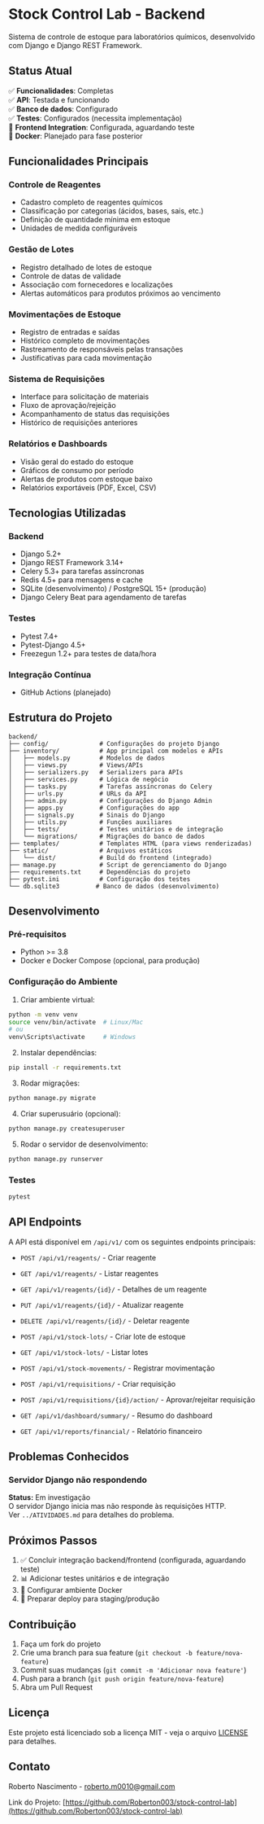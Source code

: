 # Stock Control Lab - Backend

Sistema de controle de estoque para laboratórios químicos, desenvolvido com Django e Django REST Framework.

## Status Atual

✅ **Funcionalidades**: Completas  
✅ **API**: Testada e funcionando  
✅ **Banco de dados**: Configurado  
✅ **Testes**: Configurados (necessita implementação)  
🚧 **Frontend Integration**: Configurada, aguardando teste  
📅 **Docker**: Planejado para fase posterior  

## Funcionalidades Principais

### Controle de Reagentes
- Cadastro completo de reagentes químicos
- Classificação por categorias (ácidos, bases, sais, etc.)
- Definição de quantidade mínima em estoque
- Unidades de medida configuráveis

### Gestão de Lotes
- Registro detalhado de lotes de estoque
- Controle de datas de validade
- Associação com fornecedores e localizações
- Alertas automáticos para produtos próximos ao vencimento

### Movimentações de Estoque
- Registro de entradas e saídas
- Histórico completo de movimentações
- Rastreamento de responsáveis pelas transações
- Justificativas para cada movimentação

### Sistema de Requisições
- Interface para solicitação de materiais
- Fluxo de aprovação/rejeição
- Acompanhamento de status das requisições
- Histórico de requisições anteriores

### Relatórios e Dashboards
- Visão geral do estado do estoque
- Gráficos de consumo por período
- Alertas de produtos com estoque baixo
- Relatórios exportáveis (PDF, Excel, CSV)

## Tecnologias Utilizadas

### Backend
- Django 5.2+
- Django REST Framework 3.14+
- Celery 5.3+ para tarefas assíncronas
- Redis 4.5+ para mensagens e cache
- SQLite (desenvolvimento) / PostgreSQL 15+ (produção)
- Django Celery Beat para agendamento de tarefas

### Testes
- Pytest 7.4+
- Pytest-Django 4.5+
- Freezegun 1.2+ para testes de data/hora

### Integração Contínua
- GitHub Actions (planejado)

## Estrutura do Projeto

```
backend/
├── config/              # Configurações do projeto Django
├── inventory/           # App principal com modelos e APIs
│   ├── models.py        # Modelos de dados
│   ├── views.py         # Views/APIs
│   ├── serializers.py   # Serializers para APIs
│   ├── services.py      # Lógica de negócio
│   ├── tasks.py         # Tarefas assíncronas do Celery
│   ├── urls.py          # URLs da API
│   ├── admin.py         # Configurações do Django Admin
│   ├── apps.py          # Configurações do app
│   ├── signals.py       # Sinais do Django
│   ├── utils.py         # Funções auxiliares
│   ├── tests/           # Testes unitários e de integração
│   └── migrations/      # Migrações do banco de dados
├── templates/           # Templates HTML (para views renderizadas)
├── static/              # Arquivos estáticos
│   └── dist/            # Build do frontend (integrado)
├── manage.py            # Script de gerenciamento do Django
├── requirements.txt     # Dependências do projeto
├── pytest.ini           # Configuração dos testes
└── db.sqlite3          # Banco de dados (desenvolvimento)
```

## Desenvolvimento

### Pré-requisitos
- Python >= 3.8
- Docker e Docker Compose (opcional, para produção)

### Configuração do Ambiente

1. Criar ambiente virtual:
```bash
python -m venv venv
source venv/bin/activate  # Linux/Mac
# ou
venv\Scripts\activate     # Windows
```

2. Instalar dependências:
```bash
pip install -r requirements.txt
```

3. Rodar migrações:
```bash
python manage.py migrate
```

4. Criar superusuário (opcional):
```bash
python manage.py createsuperuser
```

5. Rodar o servidor de desenvolvimento:
```bash
python manage.py runserver
```

### Testes
```bash
pytest
```

## API Endpoints

A API está disponível em `/api/v1/` com os seguintes endpoints principais:

- `POST /api/v1/reagents/` - Criar reagente
- `GET /api/v1/reagents/` - Listar reagentes
- `GET /api/v1/reagents/{id}/` - Detalhes de um reagente
- `PUT /api/v1/reagents/{id}/` - Atualizar reagente
- `DELETE /api/v1/reagents/{id}/` - Deletar reagente

- `POST /api/v1/stock-lots/` - Criar lote de estoque
- `GET /api/v1/stock-lots/` - Listar lotes
- `POST /api/v1/stock-movements/` - Registrar movimentação

- `POST /api/v1/requisitions/` - Criar requisição
- `POST /api/v1/requisitions/{id}/action/` - Aprovar/rejeitar requisição

- `GET /api/v1/dashboard/summary/` - Resumo do dashboard
- `GET /api/v1/reports/financial/` - Relatório financeiro

## Problemas Conhecidos

### Servidor Django não respondendo
**Status:** Em investigação  
O servidor Django inicia mas não responde às requisições HTTP.  
Ver `../ATIVIDADES.md` para detalhes do problema.

## Próximos Passos

1. ✅ Concluir integração backend/frontend (configurada, aguardando teste)
2. 📊 Adicionar testes unitários e de integração
3. 🐳 Configurar ambiente Docker
4. 🚀 Preparar deploy para staging/produção

## Contribuição

1. Faça um fork do projeto
2. Crie uma branch para sua feature (`git checkout -b feature/nova-feature`)
3. Commit suas mudanças (`git commit -m 'Adicionar nova feature'`)
4. Push para a branch (`git push origin feature/nova-feature`)
5. Abra um Pull Request

## Licença

Este projeto está licenciado sob a licença MIT - veja o arquivo [LICENSE](../LICENSE) para detalhes.

## Contato

Roberto Nascimento - roberto.m0010@gmail.com

Link do Projeto: [https://github.com/Roberton003/stock-control-lab](https://github.com/Roberton003/stock-control-lab)